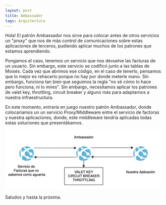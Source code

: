 ```yaml
---
layout: post
title: Ambassador
tags: Arquitectura
---
```


Hola! El patrón Ambassador nos sirve para colocar antes de otros servicios un "proxy" que nos de más control de comunicaciones sobre estas aplicaciones de terceros, pudiendo aplicar muchos de los patrones que estamos aprendiendo.

Pongamos el caso, tenemos un servicio que nos devuelve las facturas de un usuario. Sin embargo, este servicio se codificó junto a las tablas de Moisés. Cada vez que abrimos ese código, en el caso de tenerlo, pensamos que lo mejor es rehacerlo porque no hay por donde meterle mano. Sin embargo, funciona tan bien que seguimos la regla "no sé cómo lo hace pero funciona, ni lo mires". Sin embargo, necesitamos aplicar los patrones de valet key, throttling, circuit breaker y alguno más para adaptarnos a nuestra infraestructura.

En este momento, entraría en juego nuestro patrón Ambassador, donde colocariamos un un servicio Proxy/Middleware entre el servicio de factoras y nuestra aplicaciones, donde, este middleware tendría aplicadas todas estas soluciones que presentábamos.

![Ambassador](/img/cloudpatterns/ambassador.png "Ambassador")

Saludos y hasta la próxima.
